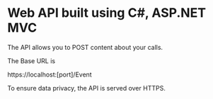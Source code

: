 # Web API built using C#, ASP.NET MVC 

The API allows you to POST content about your calls. 

The Base URL is

https://localhost:[port]/Event

To ensure data privacy, the API is served over HTTPS.

